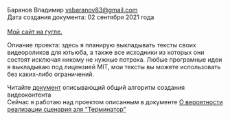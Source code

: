 Баранов Владимир vsbaranov83@gmail.com <br/>
Дата создания документа: 02 сентября 2021 года <br/>
<br/>
[Мой сайт на гугле.](https://script.google.com/macros/s/AKfycbz0aqkpdEQKaj4dkH7ume_hPS_eOnH7T5tXqvYcO_ovtyOk4m_zD3WOui4Nnm51wx8/exec)

Опиание проекта: здесь я планирую выкладывать тексты своих видеороликов для ютьюба, а также все исходники из которых они состоят исключая никому не нужные потроха. Любые програмные идеи я выкладываю под лицензией MIT, мои тексты вы можете использовать без каких-либо ограничений. 

Читайте [документ](https://github.com/Kvazikot/VideoProjects/blob/master/docs/Video_content_creation_Protocol_001_eng.MD) описывающий общий алгоритм создания видеоконтента<br> 
Сейчас я работаю над проектом описанным в документе [О вероятности реализации сценария аля "Терминатор"](https://github.com/Kvazikot/VideoProjects/blob/master/Prob_Terminator_scenario/text_with_clip_insertion.MD)
